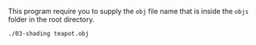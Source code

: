 This program require you to supply the `obj` file name that is inside the `objs` folder in the root directory.

```sh
./03-shading teapot.obj
```
